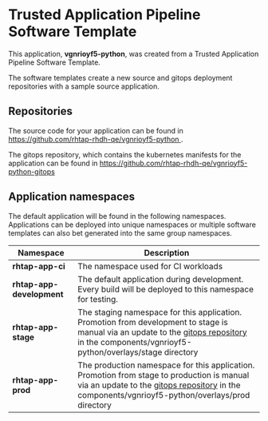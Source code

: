 # Trusted Application Pipeline Software Template

This application, **vgnrioyf5-python**, was created from a Trusted Application Pipeline Software Template.

The software templates create a new source and gitops deployment repositories with a sample source application. 

## Repositories

The source code for your application can be found in [https://github.com/rhtap-rhdh-qe/vgnrioyf5-python ](https://github.com/rhtap-rhdh-qe/vgnrioyf5-python ).
 
The gitops repository, which contains the kubernetes manifests for the application can be found in 
[https://github.com/rhtap-rhdh-qe/vgnrioyf5-python-gitops ](https://github.com/rhtap-rhdh-qe/vgnrioyf5-python-gitops ) 

## Application namespaces 

The default application will be found in the following namespaces. Applications can be deployed into unique namespaces or multiple software templates can also bet generated into the same group namespaces.  

|  Namespace   |  Description   |  
| -------- | -------- |
| **rhtap-app-ci** | The namespace used for CI workloads |
| **rhtap-app-development** | The default application during development. Every build will be deployed to this namespace for testing. |
| **rhtap-app-stage** | The staging namespace for this application. Promotion from development to stage is manual via an update to the [gitops repository](https://github.com/rhtap-rhdh-qe/vgnrioyf5-python-gitops ) in the components/vgnrioyf5-python/overlays/stage directory |
| **rhtap-app-prod** | The production namespace for this application. Promotion from stage to production is manual via an update to the [gitops repository](https://github.com/rhtap-rhdh-qe/vgnrioyf5-python-gitops ) in the components/vgnrioyf5-python/overlays/prod directory |